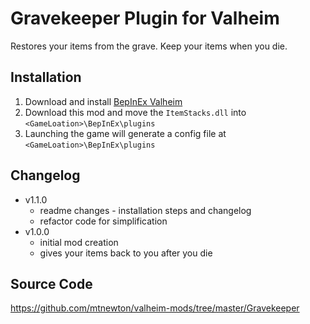 # Gravekeeper Plugin for Valheim
Restores your items from the grave.
Keep your items when you die.

## Installation
1. Download and install [BepInEx Valheim](https://valheim.thunderstore.io/package/denikson/BepInExPack_Valheim/])
2. Download this mod and move the `ItemStacks.dll` into `<GameLoation>\BepInEx\plugins`
3. Launching the game will generate a config file at `<GameLoation>\BepInEx\plugins`

## Changelog
- v1.1.0
  - readme changes - installation steps and changelog
  - refactor code for simplification
- v1.0.0
  - initial mod creation
  - gives your items back to you after you die

## Source Code
https://github.com/mtnewton/valheim-mods/tree/master/Gravekeeper
